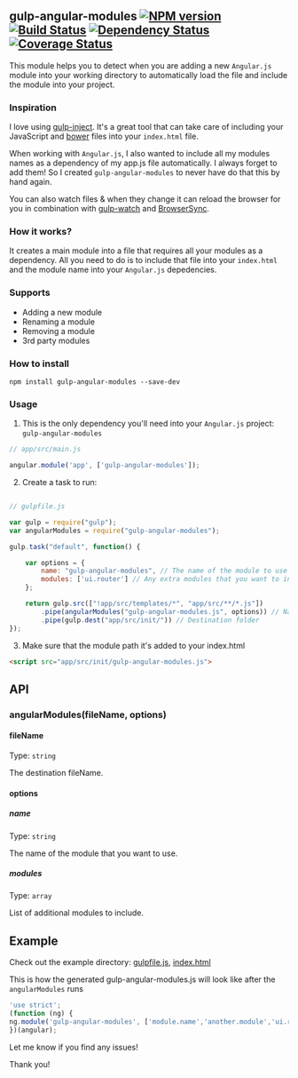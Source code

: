 ## gulp-angular-modules [![NPM version](https://badge.fury.io/js/gulp-angular-modules.svg)](https://npmjs.org/package/gulp-angular-modules) [![Build Status](https://travis-ci.org/yagoferrer/gulp-angular-modules.svg?branch=master)](https://travis-ci.org/yagoferrer/gulp-angular-modules) [![Dependency Status](https://david-dm.org/yagoferrer/gulp-angular-modules.svg)](https://david-dm.org/yagoferrer/gulp-angular-modules) [![Coverage Status](https://coveralls.io/repos/yagoferrer/gulp-angular-modules/badge.svg)](https://coveralls.io/r/yagoferrer/gulp-angular-modules)

This module helps you to detect when you are adding a new `Angular.js` module into your working directory to automatically load the file and include the module into your project.

### Inspiration
I love using [gulp-inject](https://github.com/klei/gulp-inject). It's a great tool that can take care of including your JavaScript and [bower](https://github.com/bower/bower) files into your `index.html` file. 

When working with `Angular.js`, I also wanted to include all my modules names as a dependency of my app.js file automatically. I always forget to add them! So I created `gulp-angular-modules` to never have do that this by hand again.

You can also watch files & when they change it can reload the browser for you in combination with [gulp-watch](https://github.com/floatdrop/gulp-watch) and [BrowserSync](https://github.com/shakyShane/browser-sync).

### How it works?

It creates a main module into a file that requires all your modules as a dependency. All you need to do is to include that file into your `index.html` and the module name into your `Angular.js` depedencies.

### Supports
- Adding a new module
- Renaming a module
- Removing a module
- 3rd party modules


### How to install
```
npm install gulp-angular-modules --save-dev
```

### Usage

1) This is the only dependency you'll need into your `Angular.js` project: `gulp-angular-modules`
```javascript
// app/src/main.js

angular.module('app', ['gulp-angular-modules']);
```


2) Create a task to run:


```javascript

// gulpfile.js

var gulp = require("gulp");
var angularModules = require("gulp-angular-modules");

gulp.task("default", function() {

    var options = {
        name: "gulp-angular-modules", // The name of the module to use in your main Angular.js
        modules: ['ui.router'] // Any extra modules that you want to include.
    };

    return gulp.src(["!app/src/templates/*", "app/src/**/*.js"])
        .pipe(angularModules("gulp-angular-modules.js", options)) // Name of the file generated
        .pipe(gulp.dest("app/src/init/")) // Destination folder
});
```

3) Make sure that the module path it's added to your index.html
```html
<script src="app/src/init/gulp-angular-modules.js">
```

## API

### angularModules(fileName, options)

#### fileName

Type: `string`

The destination fileName.

#### options

##### name

Type: `string`

The name of the module that you want to use.

##### modules

Type: `array`

List of additional modules to include.

## Example

Check out the example directory: [gulpfile.js](example/gulpfile.js), [index.html](example/index.html)


This is how the generated gulp-angular-modules.js will look like after the `angularModules` runs

```js
'use strict';
(function (ng) {
ng.module('gulp-angular-modules', ['module.name','another.module','ui.router']);
})(angular);
```

Let me know if you find any issues!

Thank you!